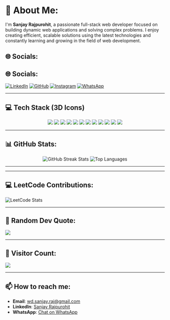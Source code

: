 # 💫 About Me:
I'm **Sanjay Rajpurohit**, a passionate full-stack web developer focused on building dynamic web applications and solving complex problems. I enjoy creating efficient, scalable solutions using the latest technologies and constantly learning and growing in the field of web development.

## 🌐 Socials:
## 🌐 Socials:
[![LinkedIn](https://img.shields.io/badge/LinkedIn-%230077B5.svg?style=for-the-badge&logo=linkedin&logoColor=white)](https://www.linkedin.com/in/sanjay-rajpurohit-405117215/)
[![GitHub](https://img.shields.io/badge/GitHub-%23121011.svg?style=for-the-badge&logo=github&logoColor=white)](https://github.com/MrSanjayRaj)
[![Instagram](https://img.shields.io/badge/Instagram-E4405F?style=for-the-badge&logo=instagram&logoColor=white)](https://www.instagram.com/mr.raj_sanjay/)
[![WhatsApp](https://img.shields.io/badge/WhatsApp-25D366?style=for-the-badge&logo=whatsapp&logoColor=white)](https://wa.me/9602576625)

---

## 💻 Tech Stack (3D Icons)
<div align="center">
  <!-- JavaScript -->
  <img src="https://img.shields.io/badge/javascript-%23323330.svg?style=for-the-badge&logo=javascript&logoColor=%23F7DF1E"/>
  <!-- TypeScript -->
  <img src="https://img.shields.io/badge/typescript-%23007ACC.svg?style=for-the-badge&logo=typescript&logoColor=white"/>
  <!-- React -->
  <img src="https://img.shields.io/badge/react-%2320232a.svg?style=for-the-badge&logo=react&logoColor=%2361DAFB"/>
  <!-- Next.js -->
  <img src="https://img.shields.io/badge/Next-black?style=for-the-badge&logo=next.js&logoColor=white"/>
  <!-- Express.js -->
  <img src="https://img.shields.io/badge/express.js-%23404d59.svg?style=for-the-badge&logo=express&logoColor=%2361DAFB"/>
  <!-- Node.js -->
  <img src="https://img.shields.io/badge/node.js-6DA55F?style=for-the-badge&logo=node.js&logoColor=white"/>
  <!-- MongoDB -->
  <img src="https://img.shields.io/badge/MongoDB-%234ea94b.svg?style=for-the-badge&logo=mongodb&logoColor=white"/>
  <!-- MySQL -->
  <img src="https://img.shields.io/badge/mysql-%2300f.svg?style=for-the-badge&logo=mysql&logoColor=white"/>
  <!-- Postman -->
  <img src="https://img.shields.io/badge/Postman-FF6C37?style=for-the-badge&logo=postman&logoColor=white"/>
  <!-- Firebase -->
  <img src="https://img.shields.io/badge/firebase-%23039BE5.svg?style=for-the-badge&logo=firebase&logoColor=white"/>
  <!-- Contentful -->
  <img src="https://img.shields.io/badge/contentful-%2300D8FF.svg?style=for-the-badge&logo=contentful&logoColor=white"/>
  <!-- Strapi -->
  <img src="https://img.shields.io/badge/strapi-%232E7EEA.svg?style=for-the-badge&logo=strapi&logoColor=white"/>
</div>

---

## 📊 GitHub Stats:
<div align="center">
  <img src="https://streak-stats.demolab.com?user=MrSanjayRaj&theme=shades-of-purple&hide_border=true" alt="GitHub Streak Stats" />
  <img src="https://github-readme-stats.vercel.app/api/top-langs/?username=MrSanjayRaj&theme=shades-of-purple&hide_border=true&layout=compact" alt="Top Languages" />
</div>

---

---

## 💻 LeetCode Contributions:
![LeetCode Stats](https://leetcard.jacoblin.cool/MrSanjayRaj?theme=dark&ext=contest)

---

## 📜 Random Dev Quote:
![](https://quotes-github-readme.vercel.app/api?type=horizontal&theme=tokyonight)

---

## 🔢 Visitor Count:
![](https://visitcount.itsvg.in/api?id=MrSanjayRaj&icon=5&color=6)

---

## 📫 How to reach me:
- **Email**: wd.sanjay.raj@gmail.com
- **LinkedIn**: [Sanjay Rajpurohit](https://www.linkedin.com/in/sanjay-rajpurohit-405117215/)
- **WhatsApp**: [Chat on WhatsApp](https://wa.me/9602576625)
